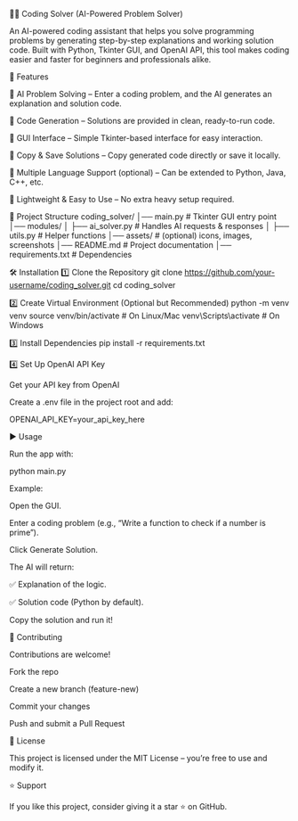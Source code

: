 🧑‍💻 Coding Solver (AI-Powered Problem Solver)

An AI-powered coding assistant that helps you solve programming problems by generating step-by-step explanations and working solution code. Built with Python, Tkinter GUI, and OpenAI API, this tool makes coding easier and faster for beginners and professionals alike.

🚀 Features

🔹 AI Problem Solving – Enter a coding problem, and the AI generates an explanation and solution code.

🔹 Code Generation – Solutions are provided in clean, ready-to-run code.

🔹 GUI Interface – Simple Tkinter-based interface for easy interaction.

🔹 Copy & Save Solutions – Copy generated code directly or save it locally.

🔹 Multiple Language Support (optional) – Can be extended to Python, Java, C++, etc.

🔹 Lightweight & Easy to Use – No extra heavy setup required.

📂 Project Structure
coding_solver/
│── main.py                 # Tkinter GUI entry point
│── modules/
│   ├── ai_solver.py        # Handles AI requests & responses
│   ├── utils.py            # Helper functions
│── assets/                 # (optional) icons, images, screenshots
│── README.md               # Project documentation
│── requirements.txt        # Dependencies

🛠️ Installation
1️⃣ Clone the Repository
git clone https://github.com/your-username/coding_solver.git
cd coding_solver

2️⃣ Create Virtual Environment (Optional but Recommended)
python -m venv venv
source venv/bin/activate   # On Linux/Mac
venv\Scripts\activate      # On Windows

3️⃣ Install Dependencies
pip install -r requirements.txt

4️⃣ Set Up OpenAI API Key

Get your API key from OpenAI

Create a .env file in the project root and add:

OPENAI_API_KEY=your_api_key_here

▶️ Usage

Run the app with:

python main.py

Example:

Open the GUI.

Enter a coding problem (e.g., “Write a function to check if a number is prime”).

Click Generate Solution.

The AI will return:

✅ Explanation of the logic.

✅ Solution code (Python by default).

Copy the solution and run it!

🤝 Contributing

Contributions are welcome!

Fork the repo

Create a new branch (feature-new)

Commit your changes

Push and submit a Pull Request

📝 License

This project is licensed under the MIT License – you’re free to use and modify it.

⭐ Support

If you like this project, consider giving it a star ⭐ on GitHub.
